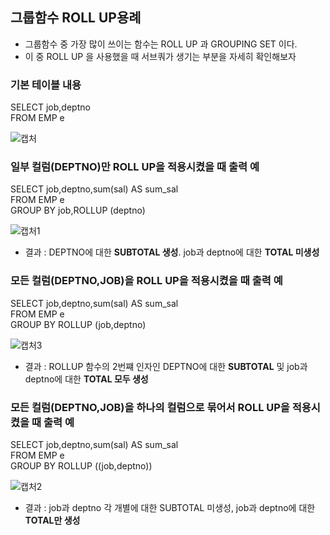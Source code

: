 ## 그룹함수 ROLL UP용례
* 그룹함수 중 가장 많이 쓰이는 함수는 ROLL UP 과 GROUPING SET 이다.  
* 이 중 ROLL UP 을 사용했을 때 서브쿼가 생기는 부분을 자세히 확인해보자  

### 기본 테이블 내용
  
SELECT job,deptno  
FROM EMP e   

![캡처](https://github.com/DogFooter/SQL/assets/106423370/ca9f6e74-bb90-404e-8f9c-1bd160ccfeb0)  

### 일부 컬럼(DEPTNO)만 ROLL UP을 적용시켰을 때 출력 예
   
SELECT job,deptno,sum(sal) AS sum_sal  
FROM EMP e   
GROUP BY job,ROLLUP (deptno)  

![캡처1](https://github.com/DogFooter/SQL/assets/106423370/ab1b0699-3039-4140-92ff-7cb5c14d8a04)  

- 결과 :  DEPTNO에 대한 **SUBTOTAL 생성**. job과 deptno에 대한 **TOTAL 미생성**  
  
### 모든 컬럼(DEPTNO,JOB)을 ROLL UP을 적용시켰을 때 출력 예  
  
SELECT job,deptno,sum(sal) AS sum_sal  
FROM EMP e   
GROUP BY ROLLUP (job,deptno)  
  
![캡처3](https://github.com/DogFooter/SQL/assets/106423370/f0d69d27-1d7f-4637-beae-81089038f4ad)  

- 결과 : ROLLUP 함수의 2번쨰 인자인 DEPTNO에 대한 **SUBTOTAL** 및 job과 deptno에 대한 **TOTAL 모두 생성**  

### 모든 컬럼(DEPTNO,JOB)을 하나의 컬럼으로 묶어서 ROLL UP을 적용시켰을 때 출력 예    
    
SELECT job,deptno,sum(sal) AS sum_sal    
FROM EMP e   
GROUP BY ROLLUP ((job,deptno))  
  
![캡처2](https://github.com/DogFooter/SQL/assets/106423370/7829ab19-7e1a-402b-8fe8-ecc77fcc6b3b)  

- 결과 : job과 deptno 각 개별에 대한 SUBTOTAL 미생성, job과 deptno에 대한 **TOTAL만 생성**   
